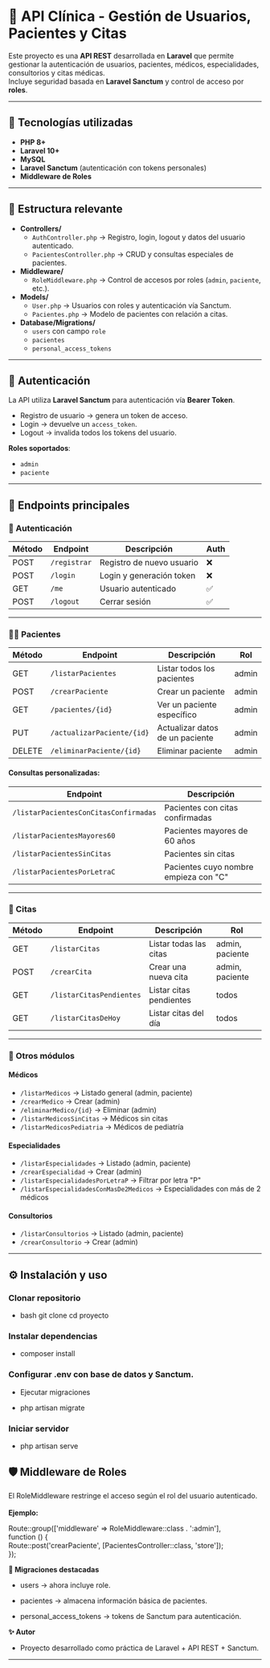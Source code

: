 # 📌 API Clínica - Gestión de Usuarios, Pacientes y Citas

Este proyecto es una **API REST** desarrollada en **Laravel** que permite gestionar la autenticación de usuarios, pacientes, médicos, especialidades, consultorios y citas médicas.  
Incluye seguridad basada en **Laravel Sanctum** y control de acceso por **roles**.

---

## 🚀 Tecnologías utilizadas
- **PHP 8+**
- **Laravel 10+**
- **MySQL**
- **Laravel Sanctum** (autenticación con tokens personales)
- **Middleware de Roles**

---

## 📂 Estructura relevante
- **Controllers/**
  - `AuthController.php` → Registro, login, logout y datos del usuario autenticado.
  - `PacientesController.php` → CRUD y consultas especiales de pacientes.
- **Middleware/**
  - `RoleMiddleware.php` → Control de accesos por roles (`admin`, `paciente`, etc.).
- **Models/**
  - `User.php` → Usuarios con roles y autenticación vía Sanctum.
  - `Pacientes.php` → Modelo de pacientes con relación a citas.
- **Database/Migrations/**
  - `users` con campo `role`
  - `pacientes`
  - `personal_access_tokens`

---

## 🔑 Autenticación
La API utiliza **Laravel Sanctum** para autenticación vía **Bearer Token**.

- Registro de usuario → genera un token de acceso.
- Login → devuelve un `access_token`.
- Logout → invalida todos los tokens del usuario.

**Roles soportados**:
- `admin`
- `paciente`

---

## 📌 Endpoints principales

### 🔐 Autenticación
| Método | Endpoint      | Descripción               | Auth |
|--------|--------------|---------------------------|------|
| POST   | `/registrar` | Registro de nuevo usuario | ❌   |
| POST   | `/login`     | Login y generación token  | ❌   |
| GET    | `/me`        | Usuario autenticado       | ✅   |
| POST   | `/logout`    | Cerrar sesión             | ✅   |

---

### 🧑‍⚕️ Pacientes
| Método | Endpoint                | Descripción                        | Rol    |
|--------|--------------------------|------------------------------------|--------|
| GET    | `/listarPacientes`       | Listar todos los pacientes         | admin  |
| POST   | `/crearPaciente`         | Crear un paciente                  | admin  |
| GET    | `/pacientes/{id}`        | Ver un paciente específico         | admin  |
| PUT    | `/actualizarPaciente/{id}` | Actualizar datos de un paciente   | admin  |
| DELETE | `/eliminarPaciente/{id}` | Eliminar paciente                  | admin  |

#### Consultas personalizadas:
| Endpoint                              | Descripción                                    |
|---------------------------------------|------------------------------------------------|
| `/listarPacientesConCitasConfirmadas` | Pacientes con citas confirmadas                |
| `/listarPacientesMayores60`           | Pacientes mayores de 60 años                   |
| `/listarPacientesSinCitas`            | Pacientes sin citas                            |
| `/listarPacientesPorLetraC`           | Pacientes cuyo nombre empieza con "C"          |

---

### 📅 Citas
| Método | Endpoint       | Descripción                    | Rol              |
|--------|----------------|--------------------------------|------------------|
| GET    | `/listarCitas` | Listar todas las citas         | admin, paciente |
| POST   | `/crearCita`   | Crear una nueva cita           | admin, paciente |
| GET    | `/listarCitasPendientes` | Listar citas pendientes | todos |
| GET    | `/listarCitasDeHoy` | Listar citas del día       | todos |

---

### 🏥 Otros módulos
#### Médicos
- `/listarMedicos` → Listado general (admin, paciente)  
- `/crearMedico` → Crear (admin)  
- `/eliminarMedico/{id}` → Eliminar (admin)  
- `/listarMedicosSinCitas` → Médicos sin citas  
- `/listarMedicosPediatria` → Médicos de pediatría  

#### Especialidades
- `/listarEspecialidades` → Listado (admin, paciente)  
- `/crearEspecialidad` → Crear (admin)  
- `/listarEspecialidadesPorLetraP` → Filtrar por letra "P"  
- `/listarEspecialidadesConMasDe2Medicos` → Especialidades con más de 2 médicos  

#### Consultorios
- `/listarConsultorios` → Listado (admin, paciente)  
- `/crearConsultorio` → Crear (admin)  

---

## ⚙️ Instalación y uso
### Clonar repositorio  
   - bash
   git clone <repo-url>
   cd proyecto

### Instalar dependencias

- composer install


### Configurar .env con base de datos y Sanctum.

- Ejecutar migraciones

- php artisan migrate


### Iniciar servidor

- php artisan serve

## 🛡️ Middleware de Roles

El RoleMiddleware restringe el acceso según el rol del usuario autenticado. <br>
<br>
**Ejemplo:**

Route::group(['middleware' => RoleMiddleware::class . ':admin'], <br>function () {
<br>   Route::post('crearPaciente', [PacientesController::class, 'store']);<br>
});

**📌 Migraciones destacadas**

- users → ahora incluye role.

- pacientes → almacena información básica de pacientes.

- personal_access_tokens → tokens de Sanctum para autenticación.

**✨ Autor**

- Proyecto desarrollado como práctica de Laravel + API REST + Sanctum.


---